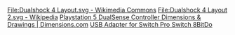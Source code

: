 [File:Dualshock 4 Layout.svg - Wikimedia Commons](https://commons.wikimedia.org/wiki/File:Dualshock_4_Layout.svg)
[File:Dualshock 4 Layout 2.svg - Wikipedia](https://en.wikipedia.org/wiki/File:Dualshock_4_Layout_2.svg)
[Playstation 5 DualSense Controller Dimensions & Drawings | Dimensions.com](https://www.dimensions.com/element/playstation-5-dualsense-controller)
[USB Adapter for Switch Pro Switch 8BitDo](https://support.8bitdo.com/Manual/USB_Adapter/switchpro_switch.html)